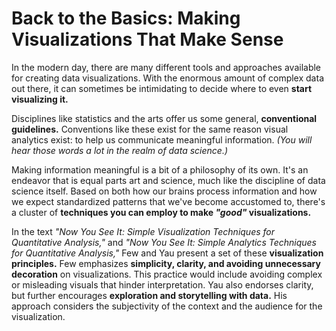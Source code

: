 # Back to the Basics: Making Visualizations That Make Sense

In the modern day, there are many different tools and approaches available for creating data visualizations. With the enormous amount of complex data out there, it can sometimes be intimidating to decide where to even **start visualizing it.**

Disciplines like statistics and the arts offer us some general, **conventional guidelines.** Conventions like these exist for the same reason visual analytics exist: to help us communicate meaningful information. *(You will hear those words a lot in the realm of data science.)*

Making information meaningful is a bit of a philosophy of its own. It's an endeavor that is equal parts art and science, much like the discipline of data science itself. Based on both how our brains process information and how we expect standardized patterns that we've become accustomed to, there's a cluster of **techniques you can employ to make *"good"* visualizations.**

In the text *"Now You See It: Simple Visualization Techniques for Quantitative Analysis,"* and *"Now You See It: Simple Analytics Techniques for Quantitative Analysis,"* Few and Yau present a set of these **visualization principles.** Few emphasizes **simplicity, clarity, and avoiding unnecessary decoration** on visualizations. This practice would include avoiding complex or misleading visuals that hinder interpretation. Yau also endorses clarity, but further encourages **exploration and storytelling with data.** His approach considers the subjectivity of the context and the audience for the visualization.
